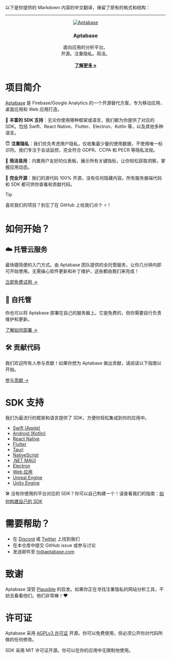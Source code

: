 以下是你提供的 Markdown 内容的中文翻译，保留了原有的格式和结构：

---

<div align="center">
  <a href="https://github.com/aptabase/aptabase">
    <img src="https://aptabase.com/og.png" alt="Aptabase"/>
  </a>

  <h3 align="center">Aptabase</h3>

  <p align="center">
    面向应用的分析平台。
    <br />
    开源。注重隐私。简洁。
    <br />
    <br />
    <a href="https://aptabase.com"><strong>了解更多 »</strong></a>
  </p>
</div>

# 项目简介

[Aptabase](https://aptabase.com) 是 Firebase/Google Analytics 的一个开源替代方案，专为移动应用、桌面应用和 Web 应用打造。

📱 **丰富的 SDK 支持**：无论你使用哪种框架或语言，我们都为你提供了对应的 SDK。包括 Swift、React Native、Flutter、Electron、Kotlin 等，以及其他多种语言。

😇 **注重隐私**：我们优先考虑用户隐私，仅收集最少量的使用数据，不使用唯一标识符。我们专注于会话监控，完全符合 GDPR、CCPA 和 PECR 等隐私法规。

🚀 **简洁易用**：内置用户友好的仪表板，展示所有关键指标，让你轻松获取洞察，掌握应用动态。

💯 **完全开源**：我们的源代码 100% 开源，没有任何隐藏内容。所有服务器端代码和 SDK 都可供你查看和贡献代码。

> [!TIP]
> 喜欢我们的项目？别忘了在 GitHub 上给我们点个 ⭐️！

# 如何开始？

## ☁️ 托管云服务

最快捷简便的入门方式。由 Aptabase 团队提供的全托管服务，让你几分钟内即可开始使用。无需操心软件更新和补丁维护，这些都由我们来完成！

[立即免费试用 →](https://aptabase.com)

## 🏢 自托管

你也可以将 Aptabase 部署在自己的服务器上。它是免费的，但你需要自行负责维护和更新。

[了解如何部署 →](https://github.com/aptabase/self-hosting)

## 🛠️ 贡献代码

我们欢迎所有人参与贡献！如果你想为 Aptabase 做出贡献，请阅读以下指南以开始。

[参与贡献 →](./CONTRIBUTING.md)

# SDK 支持

我们为最流行的框架和语言提供了 SDK，方便你轻松集成到你的应用中。

- [Swift (Apple)](https://github.com/aptabase/aptabase-swift)
- [Android (Kotlin)](https://github.com/aptabase/aptabase-kotlin)
- [React Native](https://github.com/aptabase/aptabase-react-native)
- [Flutter](https://github.com/aptabase/aptabase_flutter)
- [Tauri](https://github.com/aptabase/tauri-plugin-aptabase)
- [NativeScript](https://github.com/nstudio/nativescript-plugins/tree/main/packages/nativescript-aptabase)
- [.NET MAUI](https://github.com/aptabase/aptabase-maui)
- [Electron](https://github.com/aptabase/aptabase-electron)
- [Web 应用](https://github.com/aptabase/aptabase-js)
- [Unreal Engine](https://github.com/aptabase/aptabase-unreal)
- [Unity Engine](https://github.com/aptabase/aptabase-unity)

🛠️ 没有你使用的平台对应的 SDK？你可以自己构建一个！请查看我们的指南：[如何构建自己的 SDK](https://github.com/aptabase/aptabase/wiki/How-to-build-your-own-SDK)

# 需要帮助？

- 在 [Discord](https://discord.gg/d9d97unCUk) 或 [Twitter](https://twitter.com/aptabase) 上找到我们
- 在本仓库中提交 GitHub issue 或参与讨论
- 发送邮件至 [hi@aptabase.com](mailto:hi@aptabase.com)

# 致谢

Aptabase 深受 [Plausible](https://github.com/plausible/analytics) 的启发。如果你正在寻找注重隐私的网站分析工具，不妨去看看他们。他们非常棒！❤️

# 许可证

Aptabase 采用 [AGPLv3 许可证](./LICENSE) 开源。你可以免费使用，但必须公开你对代码所做的任何修改。

SDK 采用 MIT 许可证开源。你可以在你的应用中无限制地使用。